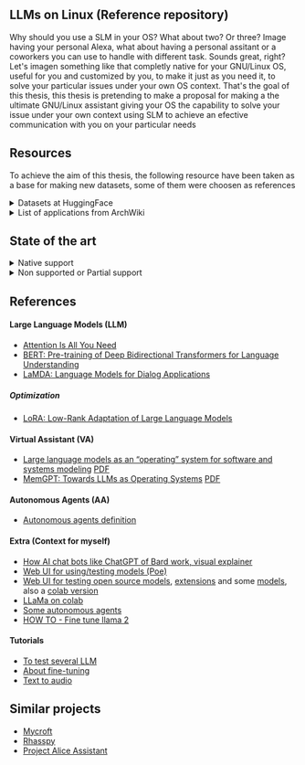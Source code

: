 ## LLMs on Linux (Reference repository)

Why should you use a SLM in your OS? What about two? Or three? Image having your personal Alexa, what about having a personal assitant or a coworkers you can use to handle with different task. Sounds great, right? Let's imagen something like that completly native for your GNU/Linux OS, useful for you and customized by you, to make it just as you need it, to solve your particular issues under your own OS context. That's the goal of this thesis, this thesis is pretending to make a proposal for making a the ultimate GNU/Linux assistant giving your OS the capability to solve your issue under your own context using SLM to achieve an efective communication with you on your particular needs

## Resources

To achieve the aim of this thesis, the following resource have been taken as a base for making new datasets, some of them were choosen as references

<details>
<summary> Datasets at HuggingFace </summary>
  
Taken from [HuggingFace](https://huggingface.co/datasets?sort=trending&search=linux) at Thursday, August 15th, 2024 - 02:02 AM

- [KonradSzafer/stackoverflow_linux](https://huggingface.co/datasets/KonradSzafer/stackoverflow_linux)
- [nagrajn/synthetic_linux_commands](https://huggingface.co/datasets/nagrajn/synthetic_linux_commands)
- [westenfelder/Linux-Manual-Pages-TLDR](https://huggingface.co/datasets/westenfelder/Linux-Manual-Pages-TLDR/viewer/default/train?p=4)
- [hotal/linux_commands](https://huggingface.co/datasets/hotal/linux_commands/viewer/default/train?p=2)
- [Romit2004/LinuxCommands](https://huggingface.co/datasets/Romit2004/LinuxCommands)
- [tmskss/linux-man-pages-tldr-summarized](https://huggingface.co/datasets/tmskss/linux-man-pages-tldr-summarized) adapted from [tldr-pages/tldr: 📚 Collaborative cheatsheets for console commands](https://github.com/tldr-pages/tldr/)
- [shikhardadhich/linux_commands](https://huggingface.co/datasets/shikhardadhich/linux_commands?row=99)
</details>

<details>
<summary> List of applications from ArchWiki </summary>
  
Taken from [List for applications - ArchWiki](https://wiki.archlinux.org/title/List_of_applications) at Thursday, August 15th, 2024 - 02:15 AM

- [List of applications/Documents](https://wiki.archlinux.org/title/List_of_applications/Documents)
- [List of applications/Internet](https://wiki.archlinux.org/title/List_of_applications/Internet)
- [List of applications/Multimedia](https://wiki.archlinux.org/title/List_of_applications/Multimedia)
- [List of applications/Science](https://wiki.archlinux.org/title/List_of_applications/Science)
- [List of applications/Security](https://wiki.archlinux.org/title/List_of_applications/Security)
- [List of applications/Utilities](https://wiki.archlinux.org/title/List_of_applications/Utilities)
- [List of applications/Other](https://wiki.archlinux.org/title/List_of_applications/Other)
</details>



## State of the art

<details>
<summary> Native support </summary>
  
- [Deepin Assistant](https://www.deepin.org/zh/original/deepin-presentation-assistant/) is currently on development (Chinese reference), but it's based on LLM of Google AI
- [Athena](https://github.com/athena-team/athena) still on development, might be something similar
- [KDE Connect](https://kdeconnect.kde.org/) can control a computer from a cellphone (Not really relate to Virtual Assistant)
</details>


<details>
<summary> Non supported or Partial support </summary>
  
- [Amazon Alex](https://www.linuxadictos.com/alexa-asistente-virtual-linux.html) can be used under wine or any Android Emulator
- [Google assistant](https://support.google.com/assistant/thread/113897415/is-google-assistant-available-for-linux-os?hl=en) isn't really available for Linux as with Native support [Last Update - Jun 17, 2021]
</details>

## References

#### Large Language Models (LLM)

- [Attention Is All You Need](https://arxiv.org/abs/1706.03762)
- [BERT: Pre-training of Deep Bidirectional Transformers for Language Understanding](https://arxiv.org/abs/1810.04805)
- [LaMDA: Language Models for Dialog Applications](https://arxiv.org/abs/2201.08239)

##### Optimization

- [LoRA: Low-Rank Adaptation of Large Language Models](https://arxiv.org/abs/2106.09685)

#### Virtual Assistant (VA)

- [Large language models as an “operating” system for software and systems modeling](https://link.springer.com/article/10.1007/s10270-023-01126-0) [PDF](./paper/useful/LLM%20as%20an%20OS.pdf)
- [MemGPT: Towards LLMs as Operating Systems](https://arxiv.org/abs/2310.08560) [PDF](./paper/extra/MemGPT.pdf)

#### Autonomous Agents (AA)

- [Autonomous agents definition](https://cse-robotics.engr.tamu.edu/dshell/cs631/papers/franklingraesser96agents.pdf)

#### Extra (Context for myself) 

- [How AI chat bots like ChatGPT of Bard work, visual explainer](https://www.theguardian.com/technology/ng-interactive/2023/nov/01/how-ai-chatbots-like-chatgpt-or-bard-work-visual-explainer)
- [Web UI for using/testing models (Poe)](https://poe.com/)
- [Web UI for testing open source models](https://pinokio.computer/), [extensions](https://github.com/oobabooga/text-generation-webui-extensions) and some [models](https://huggingface.co/TheBloke), also a [colab version](https://github.com/camenduru/text-generation-webui-colab) 
- [LLaMa on colab](https://colab.research.google.com/drive/1hlDGPSjbLOgFiWEbjhSW4poxYA0LiFrh?usp=sharing)
- [Some autonomous agents](https://www.techopedia.com/top-5-autonomous-ai-agents)
- [HOW TO - Fine tune llama 2](https://youtu.be/HH6WBuo77BU?feature=shared)

#### Tutorials

- [To test several LLM](https://www.youtube.com/watch?v=PCAA4LP3bBU)
- [About fine-tuning](https://youtu.be/HH6WBuo77BU?feature=shared)
- [Text to audio](https://youtu.be/FdUbxZDlNKc?feature=shared)

## Similar projects

- [Mycroft](https://github.com/MycroftAI/mycroft-core#behind-the-scenes)
- [Rhasspy](https://rhasspy.readthedocs.io/en/latest/)
- [Project Alice Assistant](https://github.com/project-alice-assistant/ProjectAlice)
